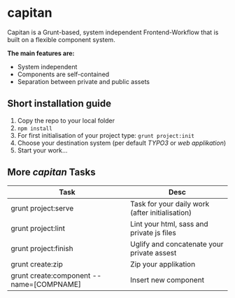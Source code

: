 # capitan
Capitan is a Grunt-based, system independent Frontend-Workflow that is built on a flexible component system.

**The main features are:**
* System independent
* Components are self-contained
* Separation between private and public assets

## Short installation guide
1. Copy the repo to your local folder
2. ``npm install``
3. For first initialisation of your project type:
``grunt project:init``
4. Choose your destination system (per default *TYPO3* or *web applikation*)
5. Start your work...

## More *capitan* Tasks
Task | Desc
--- | ---
grunt project:serve | Task for your daily work (after initialisation)
grunt project:lint | Lint your html, sass and private js files
grunt project:finish | Uglify and concatenate your private assest
grunt create:zip | Zip your applikation
grunt create:component --name=[COMPNAME] | Insert new component
